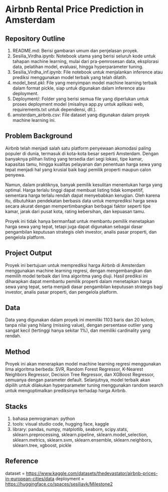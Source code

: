 # Airbnb Rental Price Prediction in Amsterdam 

## Repository Outline
1. README.md: Berisi gambaran umum dan penjelasan proyek.
2. Sesilia_Virdha.ipynb: Notebook utama yang berisi seluruh kode untuk tahapan machine learning, mulai dari pra-pemrosesan data, eksplorasi data, pelatihan model, evaluasi, hingga hyperparameter tuning.
3. Sesilia_Virdha_inf.ipynb: File notebook untuk menjalankan inference atau prediksi menggunakan model terbaik yang telah dilatih.
4. model_best.pkl: File yang menyimpan model machine learning terbaik dalam format pickle, siap untuk digunakan dalam inference atau deployment.
5. Deployment/: Folder yang berisi semua file yang diperlukan untuk proses deployment model (misalnya app.py untuk aplikasi web, requirements.txt untuk dependensi, dll.).
6. amsterdam_airbnb.csv: File dataset yang digunakan dalam proyek machine learning ini.

## Problem Background
Airbnb telah menjadi salah satu platform penyewaan akomodasi paling populer di dunia, termasuk di kota-kota besar seperti Amsterdam. Dengan banyaknya pilihan listing yang tersedia dari segi lokasi, tipe kamar, kapasitas tamu, hingga kualitas pelayanan dan penentuan harga sewa yang tepat menjadi hal yang krusial baik bagi pemilik properti maupun calon penyewa.

Namun, dalam praktiknya, banyak pemilik kesulitan menentukan harga yang optimal. Harga terlalu tinggi dapat membuat listing tidak kompetitif, sementara harga terlalu rendah dapat menyebabkan kerugian. Oleh karena itu, dibutuhkan pendekatan berbasis data untuk memprediksi harga sewa secara akurat dengan mempertimbangkan berbagai faktor seperti tipe kamar, jarak dari pusat kota, rating kebersihan, dan kepuasan tamu.

Proyek ini tidak hanya bermanfaat untuk membantu pemilik menetapkan harga sewa yang tepat, tetapi juga dapat digunakan sebagai dasar pengambilan keputusan strategis oleh investor, analis pasar properti, dan pengelola platform.

## Project Output
Proyek ini bertujuan untuk memprediksi harga Airbnb di Amsterdam menggunakan machine learning regresi, dengan mengembangkan dan memilih model terbaik dari lima algoritma yang diuji. Hasil prediksi ini diharapkan dapat membantu pemilik properti dalam menetapkan harga sewa yang tepat, serta menjadi dasar pengambilan keputusan strategis bagi investor, analis pasar properti, dan pengelola platform.

## Data
Data yang digunakan dalam proyek ini memiliki 1103 baris dan 20 kolom, tanpa nilai yang hilang (missing value), dengan persentase outlier yang sangat kecil (tertinggi hanya sekitar 1%), dan memiliki cardinality yang rendah.

## Method
Proyek ini akan menerapkan model machine learning regresi menggunakan lima algoritma berbeda: SVR, Random Forest Regressor, K-Nearest Neighbors Regressor, Decision Tree Regressor, dan XGBoost Regressor, semuanya dengan parameter default. Selanjutnya, model terbaik akan dipilih untuk dilakukan hyperparameter tuning menggunakan random search untuk mengoptimalkan prediksinya terhadap harga Airbnb.

## Stacks
1. bahasa pemrograman: python
2. tools: visual studio code, hugging face, kaggle
3. library: pandas, numpy, matplotlib, seaborn, scipy.stats, sklearn.preprocessing, sklearn.pipeline, sklearn.model_selection, sklearn.metrics, sklearn.svm, sklearn.ensemble, sklearn.neighbors, sklearn.tree, xgboost, pickle

## Reference
dataset = https://www.kaggle.com/datasets/thedevastator/airbnb-prices-in-european-cities/data
deployment = https://huggingface.co/spaces/sesiliavk/Milestone2

